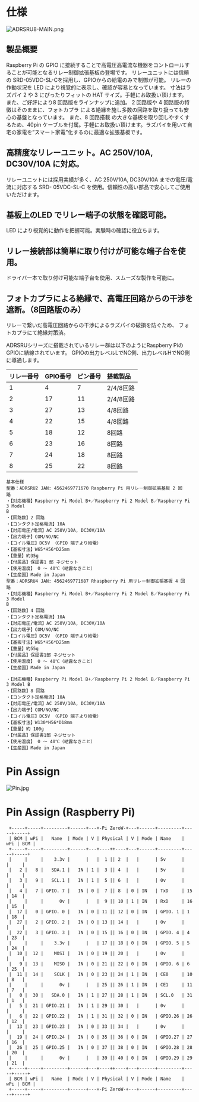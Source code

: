 # 仕様

![ADRSRU8-MAIN.png](ADRSRU8-MAIN.png)


## 製品概要
Raspberry Pi の GPIO に接続することで高電圧高電流な機器をコントロールすることが可能となるリレー制御拡張基板の登場です。
リレーユニットには信頼の SRD-05VDC-SL-Cを採用し、GPIOからの給電のみで制御が可能。
リレーの作動状況を LED により視覚的に表示し、確認が容易となっています。
寸法はラズパイ 2 や 3 にぴったりフィットの HAT サイズ。手軽にお取扱い頂けます。
また、ご好評により8 回路版をラインナップに追加。
2 回路版や 4 回路版の特徴はそのままに、フォトカプラ による絶縁を施し多数の回路を取り扱っても安心の基盤となっています。
また、8 回路搭載 の大きな基板を取り回しやすくするため、40pin ケーブルを付属。手軽にお取扱い頂けます。ラズパイを用いて自宅の家電を”スマート家電”化するのに最適な拡張基板です。

 

## 高精度なリレーユニット。AC 250V/10A, DC30V/10A に対応。
リレーユニットには採用実績が多く、AC 250V/10A, DC30V/10A までの電圧/電流に対応する SRD-
05VDC-SL-C を使用。信頼性の高い部品で安心してご使用いただけます。

## 基板上のLED でリレー端子の状態を確認可能。
LED により視覚的に動作を把握可能。実験時の確認に役立ちます。

## リレー接続部は簡単に取り付けが可能な端子台を使用。
ドライバ一本で取り付け可能な端子台を使用、スムーズな製作を可能に。

 

## フォトカプラによる絶縁で、高電圧回路からの干渉を遮断。（8回路版のみ）
リレーで繋いだ高電圧回路からの干渉によるラズパイの破損を防ぐため、
フォトカプラにて絶縁対策済。

 

ADRSRUシリーズに搭載されているリレー群は以下のようにRaspberry PiのGPIOに結線されています。
GPIOの出力レベルLでNC側、出力レベルHでNO側に導通します。

|リレー番号|GPIO番号|ピン番号|搭載製品|
|:----|:----|:----|:----|
|1|4|7|2/4/8回路|
|2|17|11|2/4/8回路|
|3|27|13|4/8回路|
|4|22|15|4/8回路|
|5|18|12|8回路|
|6|23|16|8回路|
|7|24|18|8回路|
|8|25|22|8回路|


```
基本仕様 
型番：ADRSRU2 JAN: 4562469771670 Raspberry Pi 用リレー制御拡張基板 2 回
路 
・【対応機種】Raspberry Pi Model B+／Raspberry Pi 2 Model B／Raspberry Pi 3 Model 
B 
・【回路数】2 回路 
・【コンタクト定格電流】10A 
・【対応電圧/電流】AC 250V/10A, DC30V/10A 
・【出力端子】COM/NO/NC 
・【コイル電圧】DC5V （GPIO 端子より給電） 
・【基板寸法】W65*H56*D25mm 
・【重量】約35g 
・【付属品】保証書1 部 ネジセット 
・【使用温度】 0 ～ 40℃（結露なきこと） 
・【生産国】Made in Japan
型番：ADRSRU4 JAN: 4562469771687 Rhaspberry Pi 用リレー制御拡張基板 4 回
路 
・【対応機種】Raspberry Pi Model B+／Raspberry Pi 2 Model B／Raspberry Pi 3 Model 
B 
・【回路数】4 回路 
・【コンタクト定格電流】10A 
・【対応電圧/電流】AC 250V/10A, DC30V/10A 
・【出力端子】COM/NO/NC 
・【コイル電圧】DC5V （GPIO 端子より給電） 
・【基板寸法】W65*H56*D25mm 
・【重量】約55g 
・【付属品】保証書1部 ネジセット 
・【使用温度】 0 ～ 40℃（結露なきこと） 
・【生産国】Made in Japan

・【対応機種】Raspberry Pi Model B+／Raspberry Pi 2 Model B／Raspberry Pi 3 Model B
・【回路数】8 回路
・【コンタクト定格電流】10A
・【対応電圧/電流】AC 250V/10A, DC30V/10A
・【出力端子】COM/NO/NC
・【コイル電圧】DC5V （GPIO 端子より給電） 
・【基板寸法】W130*H56*D18mm
・【重量】約 100g
・【付属品】保証書1部 ネジセット 
・【使用温度】 0 ～ 40℃（結露なきこと）
・【生産国】Made in Japan 
```

# Pin Assign

![Pin.jpg](Pin.jpg)

# Pin Assign (Raspberry Pi)

```
 +-----+-----+---------+------+---+-Pi ZeroW-+---+------+---------+-----+-----+
 | BCM | wPi |   Name  | Mode | V | Physical | V | Mode | Name    | wPi | BCM |
 +-----+-----+---------+------+---+----++----+---+------+---------+-----+-----+
 |     |     |    3.3v |      |   |  1 || 2  |   |      | 5v      |     |     |
 |   2 |   8 |   SDA.1 |   IN | 1 |  3 || 4  |   |      | 5v      |     |     |
 |   3 |   9 |   SCL.1 |   IN | 1 |  5 || 6  |   |      | 0v      |     |     |
 |   4 |   7 | GPIO. 7 |   IN | 0 |  7 || 8  | 0 | IN   | TxD     | 15  | 14  |
 |     |     |      0v |      |   |  9 || 10 | 1 | IN   | RxD     | 16  | 15  |
 |  17 |   0 | GPIO. 0 |   IN | 0 | 11 || 12 | 0 | IN   | GPIO. 1 | 1   | 18  |
 |  27 |   2 | GPIO. 2 |   IN | 0 | 13 || 14 |   |      | 0v      |     |     |
 |  22 |   3 | GPIO. 3 |   IN | 0 | 15 || 16 | 0 | IN   | GPIO. 4 | 4   | 23  |
 |     |     |    3.3v |      |   | 17 || 18 | 0 | IN   | GPIO. 5 | 5   | 24  |
 |  10 |  12 |    MOSI |   IN | 0 | 19 || 20 |   |      | 0v      |     |     |
 |   9 |  13 |    MISO |   IN | 0 | 21 || 22 | 0 | IN   | GPIO. 6 | 6   | 25  |
 |  11 |  14 |    SCLK |   IN | 0 | 23 || 24 | 1 | IN   | CE0     | 10  | 8   |
 |     |     |      0v |      |   | 25 || 26 | 1 | IN   | CE1     | 11  | 7   |
 |   0 |  30 |   SDA.0 |   IN | 1 | 27 || 28 | 1 | IN   | SCL.0   | 31  | 1   |
 |   5 |  21 | GPIO.21 |   IN | 1 | 29 || 30 |   |      | 0v      |     |     |
 |   6 |  22 | GPIO.22 |   IN | 1 | 31 || 32 | 0 | IN   | GPIO.26 | 26  | 12  |
 |  13 |  23 | GPIO.23 |   IN | 0 | 33 || 34 |   |      | 0v      |     |     |
 |  19 |  24 | GPIO.24 |   IN | 0 | 35 || 36 | 0 | IN   | GPIO.27 | 27  | 16  |
 |  26 |  25 | GPIO.25 |   IN | 0 | 37 || 38 | 0 | IN   | GPIO.28 | 28  | 20  |
 |     |     |      0v |      |   | 39 || 40 | 0 | IN   | GPIO.29 | 29  | 21  |
 +-----+-----+---------+------+---+----++----+---+------+---------+-----+-----+
 | BCM | wPi |   Name  | Mode | V | Physical | V | Mode | Name    | wPi | BCM |
 +-----+-----+---------+------+---+-Pi ZeroW-+---+------+---------+-----+-----+
```